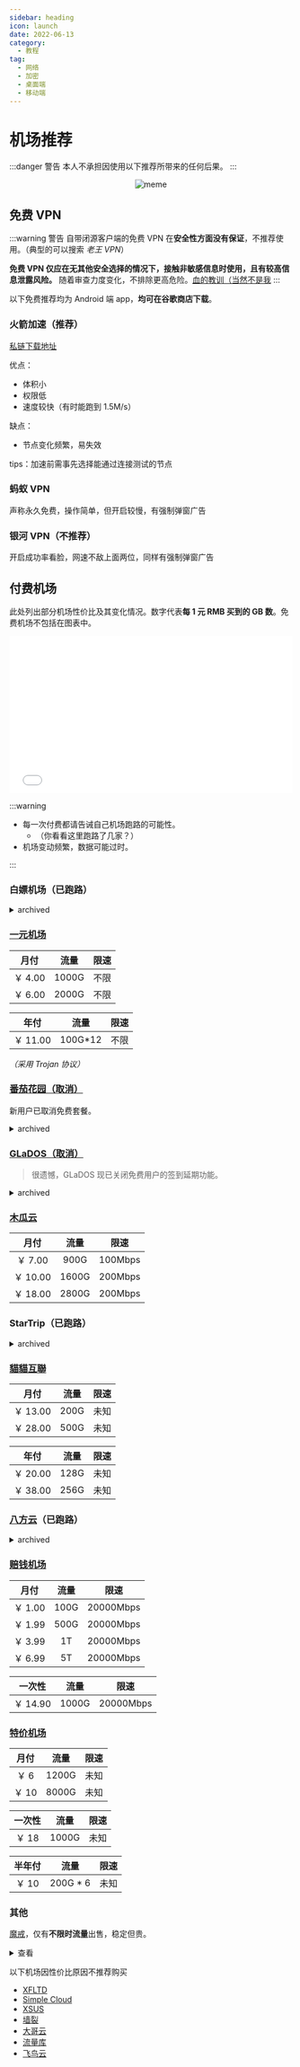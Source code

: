 ```yaml
---
sidebar: heading
icon: launch
date: 2022-06-13
category:
  - 教程
tag:
  - 网络
  - 加密
  - 桌面端
  - 移动端
---
```


# 机场推荐

:::danger 警告
本人不承担因使用以下推荐所带来的任何后果。
:::

<div class="image60" style="text-align: center; ">
<img alt="meme" src="/images/articles/vpn/meme.png" />
</div>

## 免费 VPN

:::warning 警告
自带闭源客户端的免费 VPN 在**安全性方面没有保证**，不推荐使用。（典型的可以搜索 _老王 VPN_）

**免费 VPN 仅应在无其他安全选择的情况下，接触非敏感信息时使用，且有较高信息泄露风险。** 随着审查力度变化，不排除更高危险。[血的教训（当然不是我](https://focus.scol.com.cn/shwx/202007/57862317.html)
:::

以下免费推荐均为 Android 端 app，**均可在谷歌商店下载**。

### 火箭加速（推荐）

[私链下载地址](https://wwp.lanzout.com/ibdoB02z8o8d)

优点：

- 体积小
- 权限低
- 速度较快（有时能跑到 1.5M/s）

缺点：

- 节点变化频繁，易失效

tips：加速前需事先选择能通过连接测试的节点

### 蚂蚁 VPN

声称永久免费，操作简单，但开启较慢，有强制弹窗广告

### 银河 VPN（不推荐）

开启成功率看脸，网速不敌上面两位，同样有强制弹窗广告

## 付费机场

此处列出部分机场性价比及其变化情况。数字代表**每 1 元 RMB 买到的 GB 数**<Badge type="tip" text="合理价格" />。免费机场不包括在图表中。

<iframe frameborder="no" src="/charts/GBperprice.html" width="100%" height="280" loading="lazy"></iframe>

:::warning

- 每一次付费都请告诫自己机场跑路的可能性。
  - （你看看这里跑路了几家？）
- 机场变动频繁，数据可能过时。

:::

### 白嫖机场（已跑路）

<details><summary>archived</summary>

不稳定，后果自负。

[官网](https://paolu.pics/) | [邀请链接](https://paolu.pics/#/register?code=YnrLNenI)

|   年付   |   流量   | 限速 |
| :------: | :------: | :--: |
| ￥ 10.00 | 669G\*12 | 未知 |

</details>

### [一元机场](https://一元机场.com/)

|  月付   | 流量  | 限速 |
| :-----: | :---: | :--: |
| ￥ 4.00 | 1000G | 不限 |
| ￥ 6.00 | 2000G | 不限 |

|   年付   |   流量   | 限速 |
| :------: | :------: | :--: |
| ￥ 11.00 | 100G\*12 | 不限 |

_（采用 Trojan 协议）_

### [番茄花园（取消）](https://fqhy.xyz/)

新用户已取消免费套餐。

<details><summary>archived</summary>

拥有免费节点，每日签到可领免费流量

|   月付    |       流量        |  限速   |
| :-------: | :---------------: | :-----: |
|  ￥ 0.00  | 每日签到（约 2G） | 100Mbps |
| ￥ 30.00  |       300G        | 300Mbps |
| ￥ 60.00  |       1300G       | 500Mbps |
| ￥ 100.00 |       6000G       | 无限制  |

</details>

### [GLaDOS（取消）](https://glados.rocks/)

> 很遗憾，GLaDOS 现已关闭免费用户的签到延期功能。

<details><summary>archived</summary>

邀请码：`3SPFS-IABW1-77EJL-PE8NR`

学生免费用 360 天，每月 30G。[说明](https://glados.rocks/console/education)

> _此机场可通过签到延长到期时间，建议使用[脚本](https://github.com/DullSword/GLaDOS-CheckIn)自动签到。_

|  月付  | 流量  |  限速   |
| :----: | :---: | :-----: |
| $1.60  | 200G  | 100Mbps |
| $4.20  | 500G  | 200Mbps |
| $18.00 | 2000G | 200Mbps |

</details>

### [木瓜云](https://muguacloud.win/)

|   月付   | 流量  |  限速   |
| :------: | :---: | :-----: |
| ￥ 7.00  | 900G  | 100Mbps |
| ￥ 10.00 | 1600G | 200Mbps |
| ￥ 18.00 | 2800G | 200Mbps |

### StarTrip（已跑路）

<details><summary>archived</summary>

[官网](https://www.startrip.top)
|月付|￥ 1.00|无限期（已取消）|￥ 1.00|
| :----: | :----: | :----: | :----: |
|流量|60G|流量|15G|
|限速|50Mbps|限速|无限制|

_（旧版表格）_

</details>

### [貓貓互聯](https://neko.services/)

 <!-- | [邀请链接](https://neko.services/#/register?code=xjZ5356D) -->

|   月付   | 流量 | 限速 |
| :------: | :--: | :--: |
| ￥ 13.00 | 200G | 未知 |
| ￥ 28.00 | 500G | 未知 |

|   年付   | 流量 | 限速 |
| :------: | :--: | :--: |
| ￥ 20.00 | 128G | 未知 |
| ￥ 38.00 | 256G | 未知 |

### [八方云](https://user.bafang.vip/)（已跑路）

<details><summary>archived</summary>

[邀请链接](https://user.bafang.vip/#/register?code=WPIANE92) | [防爆链](https://八方云.com)

|   月付   | 流量  |   限速   |
| :------: | :---: | :------: |
| ￥ 1.00  | 100G  | 1000Mbps |
| ￥ 5.00  | 2000G | 1000Mbps |
| ￥ 10.00 | 5000G | 5000Mbps |

|  一次性  | 流量  |   限速   |
| :------: | :---: | :------: |
| ￥ 2.00  | 100G  | 5000Mbps |
| ￥ 6.00  | 500G  | 5000Mbps |
| ￥ 20.00 | 2000G | 5000Mbps |
| ￥ 50.00 | 8000G | 5000Mbps |

</details>

### [赔钱机场](https://赔钱机场.com)

|  月付   | 流量 |   限速    |
| :-----: | :--: | :-------: |
| ￥ 1.00 | 100G | 20000Mbps |
| ￥ 1.99 | 500G | 20000Mbps |
| ￥ 3.99 |  1T  | 20000Mbps |
| ￥ 6.99 |  5T  | 20000Mbps |

|  一次性  | 流量  |   限速    |
| :------: | :---: | :-------: |
| ￥ 14.90 | 1000G | 20000Mbps |

### [特价机场](https://tejiajichang.com)

| 月付  | 流量  | 限速 |
| :---: | :---: | :--: |
| ￥ 6  | 1200G | 未知 |
| ￥ 10 | 8000G | 未知 |

| 一次性 | 流量  | 限速 |
| :----: | :---: | :--: |
| ￥ 18  | 1000G | 未知 |

| 半年付 |   流量    | 限速 |
| :----: | :-------: | :--: |
| ￥ 10  | 200G \* 6 | 未知 |

### 其他

[魔戒](https://www.mojie.link/)，仅有**不限时流量**出售，稳定但贵。

 <!-- | [邀请链接](https://www.mojie.link/#/register?code=7uanBL3Z) -->

<details><summary>查看</summary>

|  一次性   | 流量  | 限速 |
| :-------: | :---: | :--: |
|  ￥ 1.00  |  2G   | 不限 |
| ￥ 12.00  | 130G  | 不限 |
| ￥ 36.00  | 420G  | 不限 |
| ￥ 60.00  | 750G  | 不限 |
| ￥ 120.00 | 1660G | 不限 |
| ￥ 240.00 | 3600G | 不限 |

</details>

以下机场因性价比原因不推荐购买

- [XFLTD](https://xftld.org/)
- [Simple Cloud](https://www.spcloud.pro/index.php#/register?code=97EXi3tX)
- [XSUS](https://xsus.buzz/)
- [墙裂](https://my.qianglie.com/)
- [大哥云](https://www.dageyun.net/)
- [流量库](https://llcool.xyz/)
- [飞鸟云](https://feiniaoyun.xyz/)
